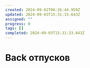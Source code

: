 ```yaml
---
created: 2024-09-02T08:26:44.959Z
updated: 2024-09-03T15:31:33.643Z
assigned: ""
progress: 0
tags: []
completed: 2024-09-03T15:31:33.643Z
---
```


# Back отпусков
